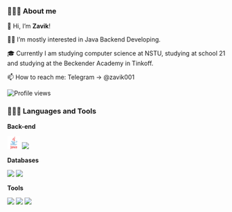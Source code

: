 ### 👨🏻‍🎓 About me <br />
👋 Hi, I’m **Zavik**!

👨‍💻 I’m mostly interested in Java Backend Developing.

🎓 Currently I am studying computer science at NSTU, studying at school 21 and studying at the Beckender Academy in Tinkoff.

📫 How to reach me: Telegram -> @zavik001

![Profile views](https://komarev.com/ghpvc/?username=zavik001&style=flat-square)
### 👨🏻‍💻 Languages and Tools <br />
**Back-end**

<code><img height="30" src="https://raw.githubusercontent.com/lilpuzeen/lilpuzeen/master/icons/java.png"></code>
<code><img height="30" src="https://img.shields.io/badge/-Spring-6DB33F?style=flat-square&logo=spring&logoColor=white"></code>

**Databases**

<code><img height="30" src="https://img.shields.io/badge/-PostgreSQL-4169E1?style=flat-square&logo=postgresql&logoColor=white"></code>
<code><img height="30" src="https://img.shields.io/badge/-MySQL-4479A1?style=flat-square&logo=mysql&logoColor=white"></code>

**Tools**

<code><img height="30" src="https://img.shields.io/badge/-Maven-C71A36?style=flat-square&logo=apache-maven&logoColor=white"></code>
<code><img height="30" src="https://img.shields.io/badge/-Docker-2496ED?style=flat-square&logo=docker&logoColor=white"></code>
<code><img height="30" src="https://img.shields.io/badge/-Git-F05032?style=flat-square&logo=git&logoColor=white"></code>
